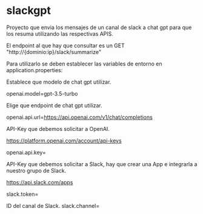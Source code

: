 # slackgpt
Proyecto que envia los mensajes de un canal de slack a chat gpt para que los resuma utilizando las respectivas APIS.

El endpoint al que hay que consultar es un GET "http://{dominio:ip}/slack/summarize"

Para utilizarlo se deben establecer las variables de entorno en application.properties:

Establece que modelo de chat gpt utilizar.

openai.model=gpt-3.5-turbo


Elige que endpoint de chat gpt utilizar. 

openai.api.url=https://api.openai.com/v1/chat/completions


API-Key que debemos solicitar a OpenAI.

https://platform.openai.com/account/api-keys

openai.api.key=


API-Key que debemos solicitar a Slack, hay que crear una App e integrarla a nuestro grupo de Slack.

https://api.slack.com/apps 

slack.token=


ID del canal de Slack.
slack.channel=
